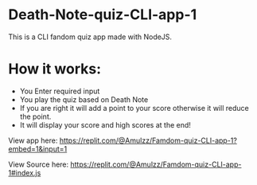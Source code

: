 # Death-Note-quiz-CLI-app-1
This is a CLI fandom quiz app made with NodeJS.
# How it works: 
* You Enter required input 
* You play the quiz based on Death Note
* If you are right it will add a point to your score otherwise it will reduce the point.
* It will display your score and high scores at the end!

View app here: https://replit.com/@Amulzz/Famdom-quiz-CLI-app-1?embed=1&input=1

View Source here: https://replit.com/@Amulzz/Famdom-quiz-CLI-app-1#index.js
